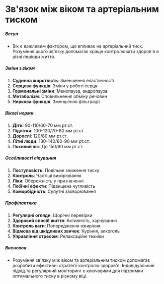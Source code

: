 # Зв'язок між віком та артеріальним тиском

##### Вступ
* Вік є важливим фактором, що впливає на артеріальний тиск. Розуміння цього зв'язку допомагає краще контролювати здоров'я в різні періоди життя.

##### Зміни з віком
1. **Судинна жорсткість**: Зменшення еластичності
2. **Серцева функція**: Зміни у роботі серця
3. **Гормональні зміни**: Менопауза, андропауза
4. **Метаболізм**: Сповильнення обміну речовин
5. **Ниркова функція**: Зменшення фільтрації

##### Вікові норми
1. **Діти**: 90-110/60-70 мм рт.ст.
2. **Підлітки**: 100-120/70-80 мм рт.ст.
3. **Дорослі**: 120/80 мм рт.ст.
4. **Літні люди**: 130-140/80-90 мм рт.ст.
5. **Похилий вік**: До 150/90 мм рт.ст.

##### Особливості лікування
1. **Поступовість**: Повільне зниження тиску
2. **Контроль**: Частіші вимірювання
3. **Ліки**: Обережність у призначенні
4. **Побічні ефекти**: Підвищена чутливість
5. **Коморбідність**: Супутні захворювання

##### Профілактика
1. **Регулярні огляди**: Щорічні перевірки
2. **Здоровий спосіб життя**: Активність, харчування
3. **Контроль ваги**: Попередження ожиріння
4. **Відмова від шкідливих звичок**: Куріння, алкоголь
5. **Управління стресом**: Релаксаційні техніки

##### Висновок
* Розуміння зв'язку між віком та артеріальним тиском допомагає розробити ефективні стратегії контролю здоров'я. Індивідуальний підхід та регулярний моніторинг є ключовими для підтримки оптимального тиску в різному віці.